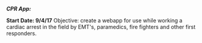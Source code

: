 ***CPR App:***

**Start Date: 9/4/17**
Objective: create a webapp for use while working a cardiac arrest in the field by EMT's, paramedics, fire fighters and other first responders.
